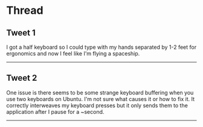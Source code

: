 # Thread

## Tweet 1

I got a half keyboard so I could type with my hands separated by 1-2 feet for ergonomics and now I feel like I'm flying a spaceship.

---

## Tweet 2

One issue is there seems to be some strange keyboard buffering when you use two keyboards on Ubuntu. I'm not sure what causes it or how to fix it. It correctly interweaves my keyboard presses but it only sends them to the application after I pause for a ~second.

---

